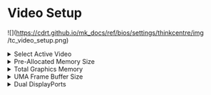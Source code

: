 # Video Setup #

![](https://cdrt.github.io/mk_docs/ref/bios/settings/thinkcentre/img
   /tc_video_setup.png)

<details><summary>Select Active Video</summary>

The primary video device for graphics output.

Options:

1.  **Auto** - automatic selection of graphics output by the system. Default.
1.  IGD - Select Integrated Graphics Device.
1.  PEG - Select PCIe Graphic.


!!! info ""
    If `Auto` is selected, the system will select a graphics output, **prioritizing PEG**. <br /> 

!!! info ""
    The `IGD` option will not appear if not supported by the CPU.

| WMI Setting name | Values | Locked by SVP |
|:---|:---|:---|
| SelectActiveVideo  | IGD, [PEG], Auto | yes |


</details>

<details><summary>Pre-Allocated Memory Size</summary>

Allocate memory to the IGD (Internal Graphics Device).

Options:

1.  **32MB** - Default.
1.  64MB
1.  96MB
1.  128MB
1.  160MB

| WMI Setting name | Values | Locked by SVP |
|:---|:---|:---|
| Pre-AllocatedMemorySize | 32MB, 64MB, 96MB, 128MB, 160MB | yes |


</details>

<details><summary>Total Graphics Memory</summary>

Total memory shared by all graphics devices.

Options:

1.  **Maximum** - enables maximum memory allocation. Default.
2.  128MB.
3.  256MB.

</details>

<details><summary>UMA Frame Buffer Size</summary>

Configure the memory size for internal graphic

Options:

1.  **Auto** - Default.
2.  512MB.
3.  1024MB.
4.  2048MB.

<!-- NO WMI -->

</details>

<details><summary>Dual DisplayPorts</summary>

Dual display ports 1 and 2.

Enable support for MST (multi-stream transport), allowing daisy-chaining of graphics output devices.

Options:

1.  **MST** - Default.
2.  SST (single-stream transport).

<!-- NO WMI -->

</details>
